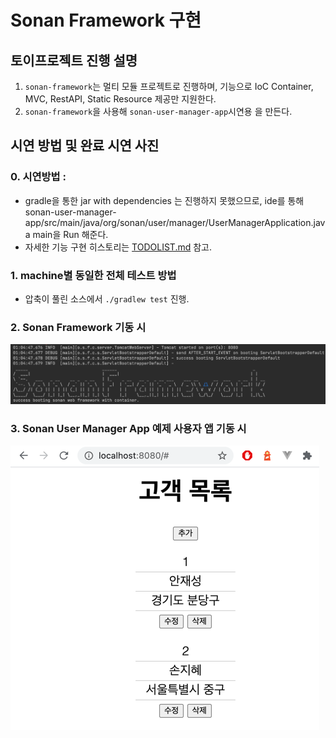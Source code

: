 # Sonan Framework 구현

## 토이프로젝트 진행 설명
1. `sonan-framework`는 멀티 모듈 프로젝트로 진행하며, 기능으로 IoC Container, MVC, RestAPI, Static Resource 제공만 지원한다.
2. `sonan-framework`을 사용해 `sonan-user-manager-app`시연용 을 만든다.

## 시연 방법 및 완료 시연 사진

### 0. 시연방법 :
 * gradle을 통한 jar with dependencies 는 진행하지 못했으므로, ide를 통해 sonan-user-manager-app/src/main/java/org/sonan/user/manager/UserManagerApplication.java main을 Run 해준다.
 * 자세한 기능 구현 히스토리는 [TODOLIST.md](TODOLIST.md) 참고.

### 1. machine별 동일한 전체 테스트 방법
- 압축이 풀린 소스에서 `./gradlew test` 진행.

### 2. Sonan Framework 기동 시
![bootingSuccessImg.png](bootingSuccessImg.png)
   
### 3. Sonan User Manager App 예제 사용자 앱 기동 시
![bootingAppAndUsingImg.png](bootingAppAndUsingImg.png)
